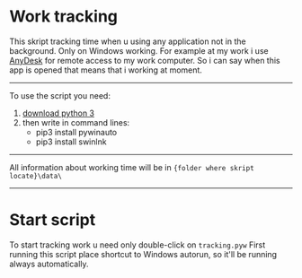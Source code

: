 # Work tracking

This skript tracking time when u using any application not in the background. Only on Windows working.
For example at my work i use [AnyDesk](https://anydesk.com/) for remote access to my work computer. So i can say when this app is opened that means that i working at moment.
____
To use the script you need:
1. [download python 3](https://www.python.org/downloads/)
2. then write in command lines:
    * pip3 install pywinauto
    * pip3 install swinlnk
____

All information about working time will be in `{folder where skript locate}\data\`
____
# Start script

To start tracking work u need only double-click on `tracking.pyw`
First running this script place shortcut to Windows autorun, so it'll be running always automatically.
